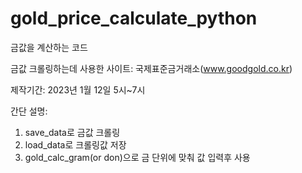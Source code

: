 # gold_price_calculate_python
금값을 계산하는 코드

금값 크롤링하는데 사용한 사이트: 국제표준금거래소(www.goodgold.co.kr)

제작기간: 2023년 1월 12일 5시~7시

간단 설명: 
1. save_data로 금값 크롤링
2. load_data로 크롤링값 저장
3. gold_calc_gram(or don)으로 금 단위에 맞춰 값 입력후 사용
